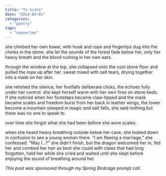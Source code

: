```yaml
---
title: "To Scale"
date: "2014-04-01"
categories: 
  - "poetry"
tags: 
  - "napowrimo"
---
```


she climbed her own tower, with hook and rope and fingertips dug into the chinks in the stone. she let the sounds of the forest fade below her, only her heavy breath and the blood rushing in her own ears.

through the window at the top, she collapsed onto the cool stone floor and pulled the rope up after her. sweat mixed with salt tears, drying together into a mask on her skin.

she relished the silence, her footfalls deliberate clicks, the echoes fully under her control. she kept herself warm with her own fires on stone beds. if she noticed when her footsteps became claw-tipped and the mask became scales and freedom burst from her back in leather wings, the tower become a mountain steeped in magic and salt falls, she said nothing but there was no one to speak to.

over time she forgot what she had been before she wore scales.

when she heard heavy breathing outside below her cave, she looked down in confusion to see a young woman there. "I am fleeing a marriage," she confessed. "May I...?" she didn't finish, but the dragon welcomed her in, fed her and combed her hair as best she could with claws that had long forgotten, held her while she cried and waited until she slept before enjoying the sound of breathing around her.

_This post was sponsored through my Spring Birdcage prompt call._
